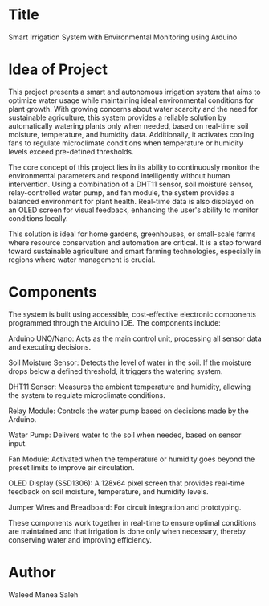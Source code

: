 # Title
Smart Irrigation System with Environmental Monitoring using Arduino

# Idea of Project
This project presents a smart and autonomous irrigation system that aims to optimize water usage while maintaining ideal environmental conditions for plant growth. With growing concerns about water scarcity and the need for sustainable agriculture, this system provides a reliable solution by automatically watering plants only when needed, based on real-time soil moisture, temperature, and humidity data. Additionally, it activates cooling fans to regulate microclimate conditions when temperature or humidity levels exceed pre-defined thresholds.

The core concept of this project lies in its ability to continuously monitor the environmental parameters and respond intelligently without human intervention. Using a combination of a DHT11 sensor, soil moisture sensor, relay-controlled water pump, and fan module, the system provides a balanced environment for plant health. Real-time data is also displayed on an OLED screen for visual feedback, enhancing the user's ability to monitor conditions locally.

This solution is ideal for home gardens, greenhouses, or small-scale farms where resource conservation and automation are critical. It is a step forward toward sustainable agriculture and smart farming technologies, especially in regions where water management is crucial.

# Components
The system is built using accessible, cost-effective electronic components programmed through the Arduino IDE. The components include:

Arduino UNO/Nano: Acts as the main control unit, processing all sensor data and executing decisions.

Soil Moisture Sensor: Detects the level of water in the soil. If the moisture drops below a defined threshold, it triggers the watering system.

DHT11 Sensor: Measures the ambient temperature and humidity, allowing the system to regulate microclimate conditions.

Relay Module: Controls the water pump based on decisions made by the Arduino.

Water Pump: Delivers water to the soil when needed, based on sensor input.

Fan Module: Activated when the temperature or humidity goes beyond the preset limits to improve air circulation.

OLED Display (SSD1306): A 128x64 pixel screen that provides real-time feedback on soil moisture, temperature, and humidity levels.

Jumper Wires and Breadboard: For circuit integration and prototyping.

These components work together in real-time to ensure optimal conditions are maintained and that irrigation is done only when necessary, thereby conserving water and improving efficiency.


# Author
Waleed Manea Saleh

